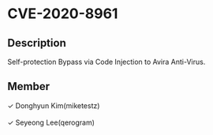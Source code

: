 # CVE-2020-8961

## Description
Self-protection Bypass via Code Injection to Avira Anti-Virus.
<br>

## Member
 ✓ Donghyun Kim(miketestz)<br><br>
 ✓ Seyeong Lee(qerogram)